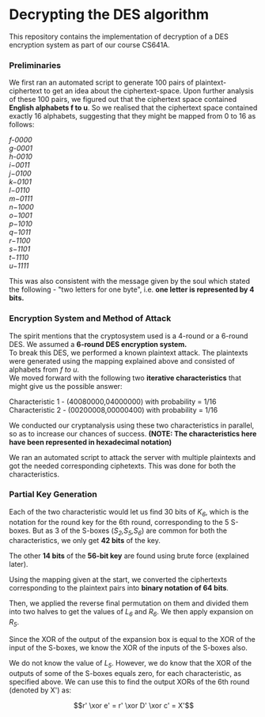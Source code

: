 # Decrypting the DES algorithm
This repository contains the implementation of decryption of a DES encryption system as part of our course CS641A.

### Preliminaries

We first ran an automated script to generate 100 pairs of plaintext-ciphertext to get an idea about the ciphertext-space. Upon further analysis of these 100 pairs, we figured out that the ciphertext space contained **English alphabets f to u**. So we realised that the ciphertext space contained exactly 16 alphabets, suggesting that they might be mapped from 0 to 16 as follows: 


_f-0000_<br />
_g-0001_<br />
_h-0010_<br />
_i−0011_<br />
_j−0100_<br />
_k−0101_<br />
_l−0110_<br />
_m−0111_<br />
_n−1000_<br />
_o−1001_<br />
_p−1010_<br />
_q−1011_<br />
_r−1100_ <br />
_s−1101_<br />
_t−1110_<br />
_u−1111_<br />

This was also consistent with the message given by the soul which stated the following - "two letters for one byte", i.e. **one letter is represented by 4 bits.**

### Encryption System and Method of Attack

The spirit mentions that the cryptosystem used is a 4-round or a 6-round DES. We assumed a **6-round DES encryption system.**</br>
To break this DES, we performed a known plaintext attack. The plaintexts were generated using the mapping explained above and consisted of alphabets from _f to u_. </br>
We moved forward with the following two  **iterative characteristics** that might give us the possible answer:

Characteristic 1 - (40080000,04000000) with probability = 1/16</br>
Characteristic 2 - (00200008,00000400) with probability = 1/16

We conducted our cryptanalysis using these two characteristics in parallel, so as to increase our chances of success. **(NOTE: The characteristics here have been represented in hexadecimal notation)**

We ran an automated script to attack the server with multiple plaintexts and got the needed corresponding ciphetexts. This was done for both the characteristics.

### Partial Key Generation

Each of the two characteristic would let us find 30 bits of _K<sub>6</sub>_, which is the notation for the round key for the 6th round, corresponding to the 5 S-boxes. But as 3 of the S-boxes (_S<sub>2</sub>,S<sub>5</sub>,S<sub>6</sub>_) are common for both the characteristics, we only get **42 bits** of the key. 

The other **14 bits** of the **56-bit key** are found using brute force (explained later).

Using the mapping given at the start, we converted the ciphertexts corresponding to the plaintext pairs into **binary notation of 64 bits**.

Then, we applied the reverse final permutation on them and divided them into two halves to get the values of _L<sub>6</sub>_ and _R<sub>6</sub>_. We then apply expansion on _R<sub>5</sub>_.

Since the XOR  of the output of the expansion box is equal to the XOR  of the input of the S-boxes, we know the XOR of the inputs of the S-boxes also.

We do not know the value of _L<sub>5</sub>_. However, we do know that the XOR of the outputs of some of the S-boxes equals zero, for each characteristic, as specified above. We can use this to find the output XORs of the 6th round (denoted by X') as:

```math
r' \xor e' = r' \xor D' \xor c' = X'
``` 
